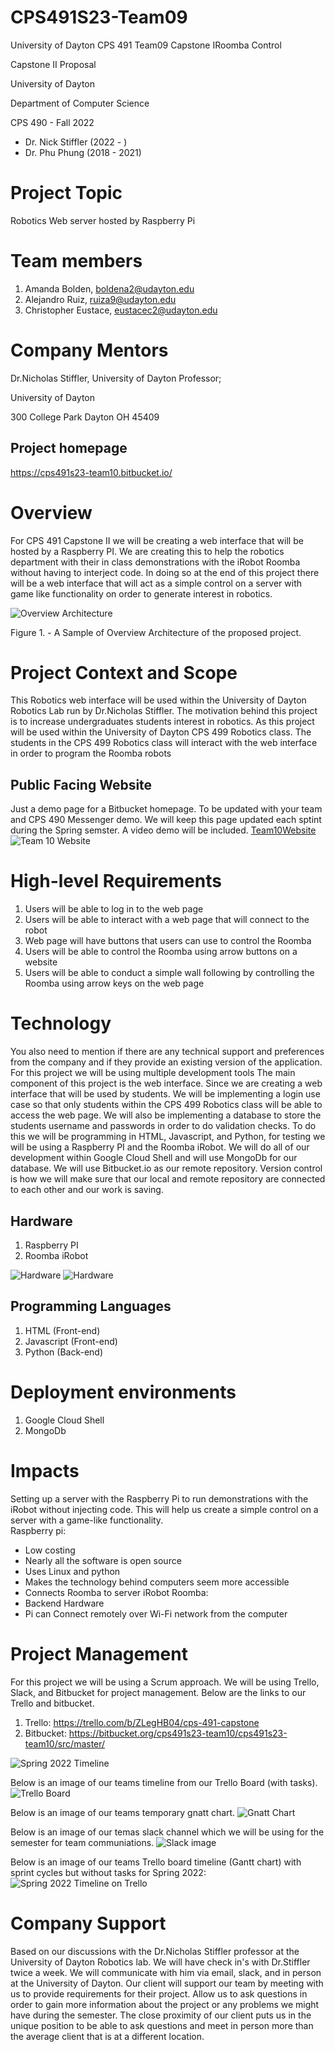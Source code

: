 # CPS491S23-Team09
University of Dayton CPS 491 Team09 Capstone IRoomba Control 

Capstone II Proposal

University of Dayton

Department of Computer Science

CPS 490 - Fall 2022

+ Dr. Nick Stiffler (2022 - )
+ Dr. Phu Phung (2018 - 2021)


# Project Topic
Robotics Web server hosted by Raspberry Pi

# Team members


1. Amanda Bolden, boldena2@udayton.edu
2. Alejandro Ruiz, ruiza9@udayton.edu
3. Christopher Eustace, eustacec2@udayton.edu



# Company Mentors

Dr.Nicholas Stiffler, University of Dayton Professor;


University of Dayton

300 College Park Dayton OH 45409

## Project homepage

https://cps491s23-team10.bitbucket.io/


# Overview

For CPS 491 Capstone II we will be creating a web interface that will be hosted by a Raspberry PI.
We are creating this to help the robotics department with their in class demonstrations with the
iRobot Roomba without having to interject code. In doing so at the end of this project there will be
a web interface that will act as a simple control on a server with game like functionality on
order to generate interest in robotics.

![Overview Architecture](https://iili.io/Hoh0kQV.md.png "A overview of a proposed 4-layer Architecture")

Figure 1. - A Sample of Overview Architecture of the proposed project.

# Project Context and Scope
This Robotics web interface will be used within the University of Dayton Robotics Lab run by Dr.Nicholas Stiffler.
The motivation behind this project is to increase undergraduates students interest in robotics. As this project will
be used within the University of Dayton CPS 499 Robotics class. The students in the CPS 499 Robotics class will interact
with the web interface in order to program the Roomba robots

## Public Facing Website
Just a demo page for a Bitbucket homepage.
To be updated with your team and CPS 490 Messenger demo.
We will keep this page updated each sptint during the Spring semster.
A video demo will be included.
[Team10Website](https://cps491s23-team10.bitbucket.io/)
![Team 10 Website](https://iili.io/HohkPh7.md.png "Team 9 Public Website")

# High-level Requirements

1. Users will be able to log in to the web page
2. Users will be able to interact with a web page that will connect to the robot
3. Web page will have buttons that users can use to control the Roomba
4. Users will be able to control the Roomba using arrow buttons on a website
5. Users will be able to conduct a simple wall following by controlling the Roomba using arrow keys on the web page

# Technology
You also need to mention if there are any technical support and preferences from the company and if they provide an existing version of the application.
For this project we will be using multiple development tools
The main component of this project is the web interface. Since we are creating a web interface that will be used by students. We will be implementing a login use case
so that only students within the CPS 499 Robotics class will be able to access the web page. We will also be implementing a database to store the students username and passwords
in order to do validation checks. To do this we will be programming in HTML, Javascript, and Python, for testing we will be using a Raspberry PI and the Roomba iRobot.
We will do all of our development within Google Cloud Shell and will use MongoDb for our database. We will use Bitbucket.io as our remote repository. Version control is how we will make sure that our local and remote
repository are connected to each other and our work is saving.

## Hardware
1. Raspberry PI
2. Roomba iRobot

![Hardware](https://iili.io/Hoh13Zl.md.png "An image of an Raspberry PI")
![Hardware](https://iili.io/Hoh1NcX.md.png "An image of an Roomba")

## Programming Languages
1. HTML (Front-end)
2. Javascript (Front-end)
3. Python (Back-end)

# Deployment environments
1. Google Cloud Shell
2. MongoDb


# Impacts

Setting up a server with the Raspberry Pi to run demonstrations with the iRobot without injecting code. This will help us create a simple control on a server with a game-like functionality.  
Raspberry pi:
-	Low costing
-	Nearly all the software is open source
-	Uses Linux and python 
-	Makes the technology behind computers seem more accessible
-	Connects Roomba to server
iRobot Roomba:
-	Backend Hardware
-	Pi can Connect remotely over Wi-Fi network from the computer

# Project Management

For this project we will be using a Scrum approach. We will be using Trello, Slack, and Bitbucket for project management. Below are the links to our
Trello and bitbucket.
1. Trello: https://trello.com/b/ZLegHB04/cps-491-capstone
2. Bitbucket: https://bitbucket.org/cps491s23-team10/cps491s23-team10/src/master/

![Spring 2022 Timeline](https://capstones-cs-udayton.bitbucket.io/imgs/cps491timeline.png "Spring 2022 Timeline")

Below is an image of our teams timeline from our Trello Board (with tasks).
![Trello Board](https://iili.io/Ho8Sj3l.md.png "Team 10 Trello Board")

Below is an image of our teams temporary gnatt chart. 
![Gnatt Chart](https://iili.io/Ho8SX44.md.png "Team 10 Temporary Gnatt Chart")

Below is an image of our temas slack channel which we will be using for the semester for team communiations. 
![Slack image](https://iili.io/Ho84qoF.md.png "Team 10 Slack")

Below is an image of our teams Trello board timeline (Gantt chart) with sprint cycles but without tasks for Spring 2022:
![Spring 2022 Timeline on Trello](https://capstones-cs-udayton.bitbucket.io/imgs/trello.png "Spring 2022 Timeline")


# Company Support

Based on our discussions with the Dr.Nicholas Stiffler professor at the University of Dayton Robotics lab. We will have check in's with
Dr.Stiffler twice a week. We will communicate with him via email, slack, and in person at the University of Dayton. Our client will support
our team by meeting with us to provide requirements for their project. Allow us to ask questions in order to gain more information about the project
or any problems we might have during the semester. The close proximity of our client puts us in the unique position to be able to ask questions
and meet in person more than the average client that is at a different location.

